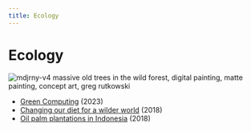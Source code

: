 ```yaml
---
title: Ecology
---
```


# Ecology

![mdjrny-v4 massive old trees in the wild forest, digital painting, matte painting, concept art, greg rutkowski](ecology.png)

- [Green Computing](/ecology/green-computing) (2023)
- [Changing our diet for a wilder world](/ecology/changing-our-diet-for-a-wilder-world) (2018)
- [Oil palm plantations in Indonesia](/news/2018/02/25/oil-palm-plantations-indonesia) (2018)
